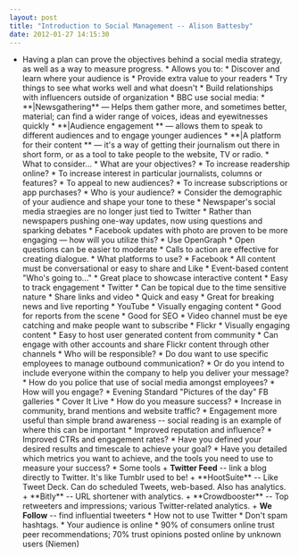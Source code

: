 ```yaml
---
layout: post
title: "Introduction to Social Management -- Alison Battesby"
date: 2012-01-27 14:15:30
---
```


* Having a plan can prove the objectives behind a social media strategy, as well as a way to measure progress. * Allows you to: * Discover and learn where your audience is * Provide extra value to your readers * Try things to see what works well and what doesn't * Build relationships with influencers outside of organization * BBC use social media: \* \*\*|Newsgathering\*\* — Helps them gather more, and sometimes better, material; can find a wider range of voices, ideas and eyewitnesses quickly \* **|Audience engagement ** — allows them to speak to different audiences and to engage younger audiences \* **|A platform for their content ** — it's a way of getting their journalism out there in short form, or as a tool to take people to the website, TV or radio. * What to consider... * What are your objectives? * To increase readership online? * To increase interest in particular journalists, columns or features? * To appeal to new audiences? * To increase subscriptions or app purchases? * Who is your audience? * Consider the demographic of your audience and shape your tone to these * Newspaper's social media straegies are no longer just tied to Twitter * Rather than newspapers pushing one-way updates, now using questions and sparking debates * Facebook updates with photo are proven to be more engaging — how will you utilize this? * Use OpenGraph * Open questions can be easier to moderate * Calls to action are effective for creating dialogue. * What platforms to use? * Facebook * All content must be conversational or easy to share and Like * Event-based content "Who's going to..." * Great place to showcase interactive content * Easy to track engagement * Twitter * Can be topical due to the time sensitive nature * Share links and video * Quick and easy * Great for breaking news and live reporting * YouTube * Visually engaging content * Good for reports from the scene * Good for SEO * Video channel must be eye catching and make people want to subscribe * Flickr * Visually engaging content * Easy to host user generated content from community * Can engage with other accounts and share Flickr content through other channels * Who will be responsible? * Do dou want to use specific employees to manage outbound communication? * Or do you intend to include everyone within the company to help you deliver your message? * How do you police that use of social media amongst employees? * How will you engage? * Evening Standard "Pictures of the day" FB galleries * Cover It Live * How do you measure success? * Increase in community, brand mentions and website traffic? * Engagement more useful than simple brand awareness -- social reading is an example of where this can be important * Improved reputation and influence? * Improved CTRs and engagement rates? * Have you defined your desired results and timescale to achieve your goal? * Have you detailed which metrics you want to achieve, and the tools you need to use to measure your success? * Some tools + **Twitter Feed** -- link a blog directly to Twitter. It's like Tumblr used to be! + \*\*HootSuite\*\* -- Like Tweet Deck. Can do scheduled Tweets, web-based. Also has analytics. + \*\*Bitly\*\* -- URL shortener with analytics. + \*\*Crowdbooster\*\* -- Top retweeters and impressions; various Twitter-related analytics. + **We Follow** -- find influential tweeters * How not to use Twitter * Don't spam hashtags. * Your audience is online * 90% of consumers online trust peer recommendations; 70% trust opinions posted online by unknown users (Niemen)